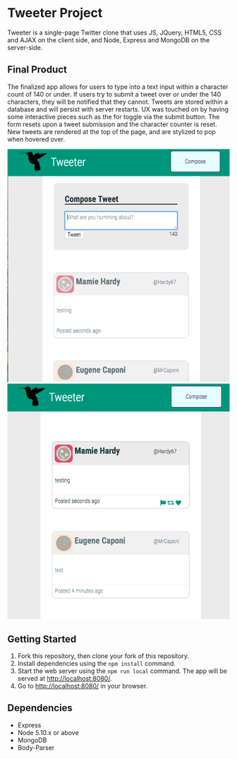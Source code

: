# Tweeter Project

Tweeter is a single-page Twitter clone that uses JS, JQuery, HTML5, CSS and AJAX on the client side, and Node, Express and MongoDB on the server-side.

## Final Product
The finalized app allows for users to type into a text input within a character count of 140 or under. If users try to submit a tweet over or under the 140 characters, they will be notified that they cannot. Tweets are stored within a database and will persist with server restarts.
UX was touched on by having some interactive pieces such as the for toggle via the submit button. The form resets upon a tweet submission and the character counter is reset. New tweets are rendered at the top of the page, and are stylized to pop when hovered over.

!["Screenshot of compose box toggled to view"](https://github.com/ChantalDesrochers/tweeter/blob/master/public/images/ComposeTweetToggledToVisible.png?raw=true)
!["Screenshot of tweet list"](https://github.com/ChantalDesrochers/tweeter/blob/master/public/images/tweetPageformHidden.png?raw=true)

## Getting Started

1. Fork this repository, then clone your fork of this repository.
2. Install dependencies using the `npm install` command.
3. Start the web server using the `npm run local` command. The app will be served at <http://localhost:8080/>.
4. Go to <http://localhost:8080/> in your browser.

## Dependencies

- Express
- Node 5.10.x or above
- MongoDB
- Body-Parser
